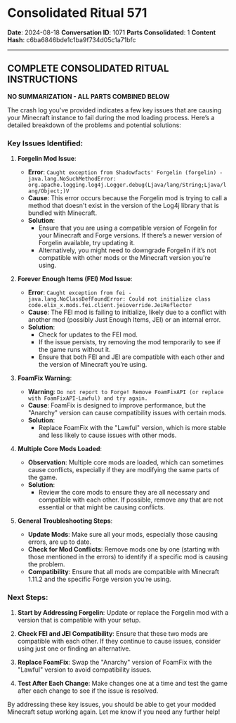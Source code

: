 # Consolidated Ritual 571

**Date**: 2024-08-18
**Conversation ID**: 1071
**Parts Consolidated**: 1
**Content Hash**: c6ba6846bde1c1ba9f734d05c1a71bfc

---

## COMPLETE CONSOLIDATED RITUAL INSTRUCTIONS

**NO SUMMARIZATION - ALL PARTS COMBINED BELOW**

The crash log you've provided indicates a few key issues that are causing your Minecraft instance to fail during the mod loading process. Here’s a detailed breakdown of the problems and potential solutions:

### Key Issues Identified:

1. **Forgelin Mod Issue**:
   - **Error**: `Caught exception from Shadowfacts' Forgelin (forgelin) - java.lang.NoSuchMethodError: org.apache.logging.log4j.Logger.debug(Ljava/lang/String;Ljava/lang/Object;)V`
   - **Cause**: This error occurs because the Forgelin mod is trying to call a method that doesn't exist in the version of the Log4j library that is bundled with Minecraft.
   - **Solution**: 
     - Ensure that you are using a compatible version of Forgelin for your Minecraft and Forge versions. If there’s a newer version of Forgelin available, try updating it.
     - Alternatively, you might need to downgrade Forgelin if it’s not compatible with other mods or the Minecraft version you're using.

2. **Forever Enough Items (FEI) Mod Issue**:
   - **Error**: `Caught exception from fei - java.lang.NoClassDefFoundError: Could not initialize class code.elix_x.mods.fei.client.jeioverride.JeiReflector`
   - **Cause**: The FEI mod is failing to initialize, likely due to a conflict with another mod (possibly Just Enough Items, JEI) or an internal error.
   - **Solution**: 
     - Check for updates to the FEI mod.
     - If the issue persists, try removing the mod temporarily to see if the game runs without it.
     - Ensure that both FEI and JEI are compatible with each other and the version of Minecraft you’re using.

3. **FoamFix Warning**:
   - **Warning**: `Do not report to Forge! Remove FoamFixAPI (or replace with FoamFixAPI-Lawful) and try again.`
   - **Cause**: FoamFix is designed to improve performance, but the "Anarchy" version can cause compatibility issues with certain mods.
   - **Solution**: 
     - Replace FoamFix with the "Lawful" version, which is more stable and less likely to cause issues with other mods.

4. **Multiple Core Mods Loaded**:
   - **Observation**: Multiple core mods are loaded, which can sometimes cause conflicts, especially if they are modifying the same parts of the game.
   - **Solution**: 
     - Review the core mods to ensure they are all necessary and compatible with each other. If possible, remove any that are not essential or that might be causing conflicts.

5. **General Troubleshooting Steps**:
   - **Update Mods**: Make sure all your mods, especially those causing errors, are up to date.
   - **Check for Mod Conflicts**: Remove mods one by one (starting with those mentioned in the errors) to identify if a specific mod is causing the problem.
   - **Compatibility**: Ensure that all mods are compatible with Minecraft 1.11.2 and the specific Forge version you’re using.

### Next Steps:

1. **Start by Addressing Forgelin**: Update or replace the Forgelin mod with a version that is compatible with your setup.

2. **Check FEI and JEI Compatibility**: Ensure that these two mods are compatible with each other. If they continue to cause issues, consider using just one or finding an alternative.

3. **Replace FoamFix**: Swap the "Anarchy" version of FoamFix with the "Lawful" version to avoid compatibility issues.

4. **Test After Each Change**: Make changes one at a time and test the game after each change to see if the issue is resolved.

By addressing these key issues, you should be able to get your modded Minecraft setup working again. Let me know if you need any further help!